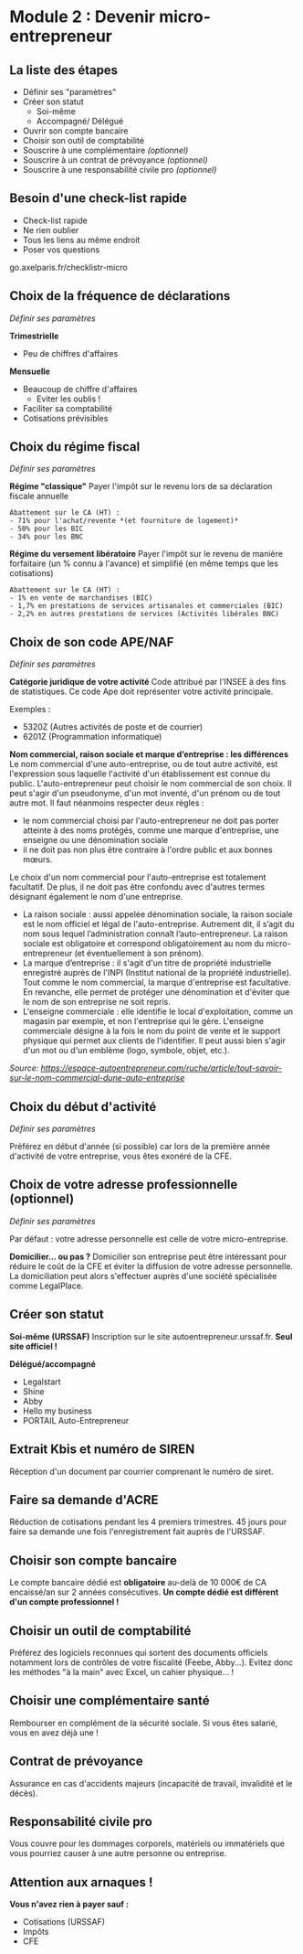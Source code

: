 # Module 2 : Devenir micro-entrepreneur

## La liste des étapes
- Définir ses "paramètres"
- Créer son statut
  - Soi-même
  - Accompagné/ Délégué
- Ouvrir son compte bancaire
- Choisir son outil de comptabilité
- Souscrire à une complémentaire *(optionnel)*
- Souscrire à un contrat de prévoyance *(optionnel)*
- Souscrire à une responsabilité civile pro *(optionnel)*

## Besoin d'une check-list rapide
- Check-list rapide
- Ne rien oublier
- Tous les liens au même endroit
- Poser vos questions 

go.axelparis.fr/checklistr-micro

## Choix de la fréquence de déclarations
*Définir ses paramètres*

**Trimestrielle**
- Peu de chiffres d'affaires

**Mensuelle**
- Beaucoup de chiffre d'affaires
  - Eviter les oublis !
- Faciliter sa comptabilité
- Cotisations prévisibles

## Choix du régime fiscal
*Définir ses paramètres*

**Régime "classique"**
    Payer l'impôt sur le revenu lors de sa déclaration fiscale annuelle

    Abattement sur le CA (HT) :
    - 71% pour l'achat/revente *(et fourniture de logement)*
    - 50% pour les BIC
    - 34% pour les BNC

**Régime du versement libératoire**
    Payer l'impôt sur le revenu de manière forfaitaire (un % connu à l'avance) et simplifié (en même temps que les cotisations)

    Abattement sur le CA (HT) :
    - 1% en vente de marchandises (BIC)
    - 1,7% en prestations de services artisanales et commerciales (BIC)
    - 2,2% en autres prestations de services (Activités libérales BNC)

## Choix de son code APE/NAF
*Définir ses paramètres*

**Catégorie juridique de votre activité**
Code attribué par l'INSEE à des fins de statistiques.
Ce code Ape doit représenter votre activité principale.

Exemples :
- 5320Z (Autres activités de poste et de courrier)
- 6201Z (Programmation informatique)

**Nom commercial, raison sociale et marque d’entreprise : les différences**
Le nom commercial d'une auto-entreprise, ou de tout autre activité, est l'expression sous laquelle l'activité d'un établissement est connue du public. L'auto-entrepreneur peut choisir le nom commercial de son choix. Il peut s'agir d'un pseudonyme, d'un mot inventé, d'un prénom ou de tout autre mot. Il faut néanmoins respecter deux règles :

- le nom commercial choisi par l'auto-entrepreneur ne doit pas porter atteinte à des noms protégés, comme une marque d'entreprise, une enseigne ou une dénomination sociale 
- il ne doit pas non plus être contraire à l'ordre public et aux bonnes mœurs.
  
Le choix d'un nom commercial pour l'auto-entreprise est totalement facultatif. De plus, il ne doit pas être confondu avec d'autres termes désignant également le nom d'une entreprise.

- La raison sociale : aussi appelée dénomination sociale, la raison sociale est le nom officiel et légal de l'auto-entreprise. Autrement dit, il s’agit du nom sous lequel l’administration connaît l’auto-entrepreneur. La raison sociale est obligatoire et correspond obligatoirement au nom du micro-entrepreneur (et éventuellement à son prénom).
- La marque d’entreprise : il s'agit d'un titre de propriété industrielle enregistré auprès de l'INPI (Institut national de la propriété industrielle). Tout comme le nom commercial, la marque d'entreprise est facultative. En revanche, elle permet de protéger une dénomination et d'éviter que le nom de son entreprise ne soit repris.
- L'enseigne commerciale : elle identifie le local d'exploitation, comme un magasin par exemple, et non l'entreprise qui le gère. L'enseigne commerciale désigne à la fois le nom du point de vente et le support physique qui permet aux clients de l'identifier. Il peut aussi bien s'agir d'un mot ou d'un emblème (logo, symbole, objet, etc.).

*Source: https://espace-autoentrepreneur.com/ruche/article/tout-savoir-sur-le-nom-commercial-dune-auto-entreprise*

## Choix du début d'activité
*Définir ses paramètres*

Préférez en début d'année (si possible) car lors de la première année d'activité de votre entreprise, vous êtes exonéré de la CFE.

## Choix de votre adresse professionnelle (optionnel)
*Définir ses paramètres*

Par défaut : votre adresse personnelle est celle de votre micro-entreprise.

**Domicilier... ou pas ?**
Domicilier son entreprise peut être intéressant pour réduire le coût de la CFE et éviter la diffusion de votre adresse personnelle.
La domiciliation peut alors s'effectuer auprès d'une société spécialisée comme LegalPlace.

## Créer son statut

**Soi-même (URSSAF)**
Inscription sur le site autoentrepreneur.urssaf.fr. **Seul site officiel !**

**Délégué/accompagné**
- Legalstart
- Shine
- Abby
- Hello my business
- PORTAIL Auto-Entrepreneur

## Extrait Kbis et numéro de SIREN

Réception d'un document par courrier comprenant le numéro de siret.

## Faire sa demande d'ACRE

Réduction de cotisations pendant les 4 premiers trimestres.
45 jours pour faire sa demande une fois l'enregistrement fait auprès de l'URSSAF.

## Choisir son compte bancaire

Le compte bancaire dédié est **obligatoire** au-delà de 10 000€ de CA encaissé/an sur 2 années consécutives.
**Un compte dédié est différent d'un compte professionnel !**

## Choisir un outil de comptabilité

Préférez des logiciels reconnues qui sortent des documents officiels notamment lors de contrôles de votre fiscalité (Feebe, Abby...). 
Evitez donc les méthodes "à la main" avec Excel, un cahier physique... !

## Choisir une complémentaire santé

Rembourser en complément de la sécurité sociale. 
Si vous êtes salarié, vous en avez déjà une !

## Contrat de prévoyance

Assurance en cas d'accidents majeurs (incapacité de travail, invalidité et le décès).

## Responsabilité civile pro

Vous couvre pour les dommages corporels, matériels ou immatériels que vous pourriez causer à une autre personne ou entreprise.

## Attention aux arnaques !

**Vous n'avez rien à payer sauf :**
- Cotisations (URSSAF)
- Impôts
- CFE
